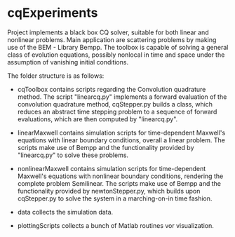 # cqExperiments
Project implements a black box CQ solver, suitable for both linear and nonlinear problems. Main application are scattering problems by making use of the BEM - Library Bempp. The toolbox is capable of solving a general class of evolution equations, possibly nonlocal in time and space under the assumption of vanishing initial conditions. 

The folder structure is as follows:
- cqToolbox contains scripts regarding the Convolution quadrature method. The script "linearcq.py" implements a forward evaluation of the convolution quadrature method, cqStepper.py builds a class, which reduces an abstract time stepping problem to a sequence of forward evaluations, which are then computed by "linearcq.py".

- linearMaxwell contains simulation scripts for time-dependent Maxwell's equations with linear boundary conditions, overall a linear problem. The scripts make use of Bempp and the functionality provided by "linearcq.py" to solve these problems.

- nonlinearMaxwell contains simulation scripts for time-dependent Maxwell's equations with nonlinear boundary conditions, rendering the complete problem Semilinear. The scripts make use of Bempp and the functionality provided by newtonStepper.py, which builds upon cqStepper.py to solve the system in a marching-on-in time fashion.

- data collects the simulation data.

- plottingScripts collects a bunch of Matlab routines vor visualization.


